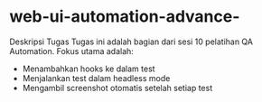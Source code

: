 ﻿# web-ui-automation-advance-

Deskripsi Tugas
Tugas ini adalah bagian dari sesi 10 pelatihan QA Automation. Fokus utama adalah:
- Menambahkan hooks ke dalam test
- Menjalankan test dalam headless mode
- Mengambil screenshot otomatis setelah setiap test



